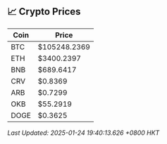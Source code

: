 ## 📈 Crypto Prices

| Coin | Price |
| ---- | ----- |
| BTC | $105248.2369 |
| ETH | $3400.2397 |
| BNB | $689.6417 |
| CRV | $0.8369 |
| ARB | $0.7299 |
| OKB | $55.2919 |
| DOGE | $0.3625 |

_Last Updated: 2025-01-24 19:40:13.626 +0800 HKT_